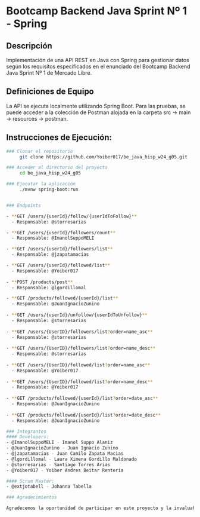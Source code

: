 # Bootcamp Backend Java Sprint Nº 1 - Spring

## Descripción
Implementación de una API REST en Java con Spring para gestionar datos según los requisitos especificados en el enunciado del Bootcamp Backend Java Sprint Nº 1 de Mercado Libre.

## Definiciones de Equipo
La API se ejecuta localmente utilizando Spring Boot. Para las pruebas, se puede acceder a la colección de Postman alojada en la carpeta src -> main -> resources -> postman.

## Instrucciones de Ejecución:
```bash
### Clonar el repositorio
	 git clone https://github.com/Yoiber017/be_java_hisp_w24_g05.git

### Acceder al directorio del proyecto
	 cd be_java_hisp_w24_g05

### Ejecutar la aplicación
	 ./mvnw spring-boot:run


### Endpoints

- **GET /users/{userId}/follow/{userIdToFollow}**
  - Responsable: @storresarias

- **GET /users/{userId}/followers/count**
  - Responsable: @ImanolSuppoMELI

- **GET /users/{userId}/followers/list**
  - Responsable: @jzapatamacias

- **GET /users/{userId}/followed/list**
  - Responsable: @Yoiber017
  
- **POST /products/post**
  - Responsable: @lgordillomal

- **GET /products/followed/{userId}/list**
  - Responsable: @JuanIgnacioZunino
  
- **GET /users/{userId}/unfollow/{userIdToUnfollow}**
  - Responsable: @storresarias
  
- **GET /users/{UserID}/followers/list?order=name_asc**
  - Responsable: @storresarias
  
- **GET /users/{UserID}/followers/list?order=name_desc**
  - Responsable: @storresarias
  
- **GET /users/{UserID}/followed/list?order=name_asc**
  - Responsable: @Yoiber017
  
- **GET /users/{UserID}/followed/list?order=name_desc**
  - Responsable: @Yoiber017
  
- **GET /products/followed/{userId}/list?order=date_asc**
  - Responsable: @JuanIgnacioZunino
  
- **GET /products/followed/{userId}/list?order=date_desc**
  - Responsable: @JuanIgnacioZunino

### Integrantes
#### Developers:
- @ImanolSuppoMELI - Imanol Suppo Alaniz
- @JuanIgnacioZunino - Juan Ignacio Zunino
- @jzapatamacias - Juan Camilo Zapata Macias
- @lgordillomal - Laura Ximena Gordillo Maldonado
- @storresarias - Santiago Torres Arias
- @Yoiber017 - Yoiber Andres Beitar Renteria

#### Scrum Master:
- @extjotabell - Johanna Tabella

### Agradecimientos

Agradecemos la oportunidad de participar en este proyecto y la invaluable ayuda de nuestros compañeros y tutores. ¡Esperamos que esta API cumpla con las expectativas!


